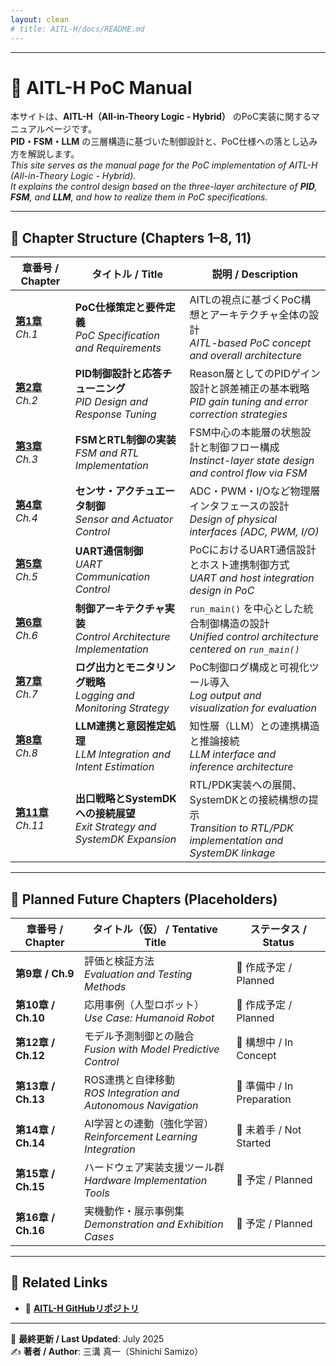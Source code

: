 ```yaml
---
layout: clean
# title: AITL-H/docs/README.md
---
```


---

# 📘 **AITL-H PoC Manual**

本サイトは、**AITL-H（All-in-Theory Logic - Hybrid）** のPoC実装に関するマニュアルページです。  
**PID・FSM・LLM** の三層構造に基づいた制御設計と、PoC仕様への落とし込み方を解説します。  
_This site serves as the manual page for the PoC implementation of AITL-H (All-in-Theory Logic - Hybrid)._  
_It explains the control design based on the three-layer architecture of **PID**, **FSM**, and **LLM**, and how to realize them in PoC specifications._

---

## 📂 **Chapter Structure (Chapters 1–8, 11)**

| 章番号 / Chapter | タイトル / Title | 説明 / Description |
|------------------|------------------|---------------------|
| [**第1章**](chapter01_aitl_architecture.md)<br>_Ch.1_ | **PoC仕様策定と要件定義**<br>_PoC Specification and Requirements_ | AITLの視点に基づくPoC構想とアーキテクチャ全体の設計<br>_AITL-based PoC concept and overall architecture_ |
| [**第2章**](chapter02_pid_design.md)<br>_Ch.2_ | **PID制御設計と応答チューニング**<br>_PID Design and Response Tuning_ | Reason層としてのPIDゲイン設計と誤差補正の基本戦略<br>_PID gain tuning and error correction strategies_ |
| [**第3章**](chapter03_fsm_design.md)<br>_Ch.3_ | **FSMとRTL制御の実装**<br>_FSM and RTL Implementation_ | FSM中心の本能層の状態設計と制御フロー構成<br>_Instinct-layer state design and control flow via FSM_ |
| [**第4章**](chapter04_sensor_interface.md)<br>_Ch.4_ | **センサ・アクチュエータ制御**<br>_Sensor and Actuator Control_ | ADC・PWM・I/Oなど物理層インタフェースの設計<br>_Design of physical interfaces (ADC, PWM, I/O)_ |
| [**第5章**](chapter05_uart_control.md)<br>_Ch.5_ | **UART通信制御**<br>_UART Communication Control_ | PoCにおけるUART通信設計とホスト連携制御方式<br>_UART and host integration design in PoC_ |
| [**第6章**](chapter06_run_main_arch.md)<br>_Ch.6_ | **制御アーキテクチャ実装**<br>_Control Architecture Implementation_ | `run_main()` を中心とした統合制御構造の設計<br>_Unified control architecture centered on `run_main()`_ |
| [**第7章**](chapter07_log_monitoring.md)<br>_Ch.7_ | **ログ出力とモニタリング戦略**<br>_Logging and Monitoring Strategy_ | PoC制御ログ構成と可視化ツール導入<br>_Log output and visualization for evaluation_ |
| [**第8章**](chapter08_llm_integration.md)<br>_Ch.8_ | **LLM連携と意図推定処理**<br>_LLM Integration and Intent Estimation_ | 知性層（LLM）との連携構造と推論接続<br>_LLM interface and inference architecture_ |
| [**第11章**](chapter11_exit_strategy.md)<br>_Ch.11_ | **出口戦略とSystemDKへの接続展望**<br>_Exit Strategy and SystemDK Expansion_ | RTL/PDK実装への展開、SystemDKとの接続構想の提示<br>_Transition to RTL/PDK implementation and SystemDK linkage_ |

---

## 🧩 **Planned Future Chapters (Placeholders)**

| 章番号 / Chapter | タイトル（仮） / Tentative Title | ステータス / Status |
|------------------|----------------------------------|----------------------|
| **第9章 / Ch.9** | 評価と検証方法<br>_Evaluation and Testing Methods_ | 🔧 作成予定 / Planned |
| **第10章 / Ch.10** | 応用事例（人型ロボット）<br>_Use Case: Humanoid Robot_ | 🔧 作成予定 / Planned |
| **第12章 / Ch.12** | モデル予測制御との融合<br>_Fusion with Model Predictive Control_ | 🔧 構想中 / In Concept |
| **第13章 / Ch.13** | ROS連携と自律移動<br>_ROS Integration and Autonomous Navigation_ | 🔧 準備中 / In Preparation |
| **第14章 / Ch.14** | AI学習との連動（強化学習）<br>_Reinforcement Learning Integration_ | 🔧 未着手 / Not Started |
| **第15章 / Ch.15** | ハードウェア実装支援ツール群<br>_Hardware Implementation Tools_ | 🔧 予定 / Planned |
| **第16章 / Ch.16** | 実機動作・展示事例集<br>_Demonstration and Exhibition Cases_ | 🔧 予定 / Planned |

---

## 🔗 **Related Links**

- 🔗 [**AITL-H GitHubリポジトリ**](https://github.com/Samizo-AITL/AITL-H)

---

📅 **最終更新 / Last Updated**: July 2025  
✍️ **著者 / Author**: 三溝 真一（Shinichi Samizo）
